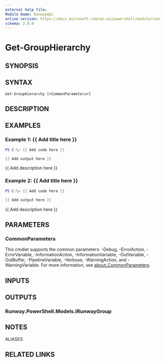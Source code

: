 ```yaml
---
external help file:
Module Name: RunwayApi
online version: https://docs.microsoft.com/en-us/powershell/module/runwayapi/get-grouphierarchy
schema: 2.0.0
---
```


# Get-GroupHierarchy

## SYNOPSIS


## SYNTAX

```
Get-GroupHierarchy [<CommonParameters>]
```

## DESCRIPTION


## EXAMPLES

### Example 1: {{ Add title here }}
```powershell
PS C:\> {{ Add code here }}

{{ Add output here }}
```

{{ Add description here }}

### Example 2: {{ Add title here }}
```powershell
PS C:\> {{ Add code here }}

{{ Add output here }}
```

{{ Add description here }}

## PARAMETERS

### CommonParameters
This cmdlet supports the common parameters: -Debug, -ErrorAction, -ErrorVariable, -InformationAction, -InformationVariable, -OutVariable, -OutBuffer, -PipelineVariable, -Verbose, -WarningAction, and -WarningVariable. For more information, see [about_CommonParameters](http://go.microsoft.com/fwlink/?LinkID=113216).

## INPUTS

## OUTPUTS

### Runway.PowerShell.Models.IRunwayGroup

## NOTES

ALIASES

## RELATED LINKS

